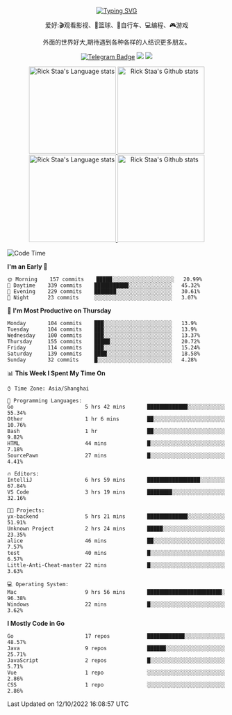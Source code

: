 <div align="center"> 

[![Typing SVG](https://readme-typing-svg.herokuapp.com?size=25&duration=2500&color=eeeeee&vCenter=true&width=200&height=40&lines=Hi+there+%F0%9F%91%8B%F0%9F%8F%BB;I'm+DanBai)](https://git.io/typing-svg)

爱好:🎬观看影视、🏀篮球、🚴自行车、💻编程、🎮游戏

外面的世界好大,期待遇到各种各样的人结识更多朋友。

[![Telegram Badge](https://img.shields.io/badge/-Telegram-blue?style=flat&logo=Telegram&logoColor=white)](https://t.me/danbai9420) 
[![](https://img.shields.io/badge/-Blog-brightgreen?style=flat&logo=Blogger&logoColor=white)](https://p00q.cn)
[![](https://img.shields.io/badge/-Email-red?style=flat&logo=Mail.Ru&logoColor=white)](mailto:danbai@88.com)
</div>

<!-- Light Mode -->
<div align="center"> 
<a href="https://github.com/anuraghazra/github-readme-stats#gh-light-mode-only">
<img height=200 src="https://github-readme-stats-git-master-rstaa-rickstaa.vercel.app/api/top-langs/?username=danbai225&layout=compact&langs_count=10&hide_border=1&role=OWNER,COLLABORATOR#gh-light-mode-only" alt="Rick Staa's Language stats" />
</a>
<a href="https://github.com/anuraghazra/github-readme-stats#gh-light-mode-only">
<img height=200 src="https://github-readme-stats-git-master-rstaa-rickstaa.vercel.app/api?username=danbai225&show_icons=true&count_private=true&line_height=28&hide_border=1&include_all_commits=true&card_width=450&role=OWNER,COLLABORATOR&exclude_repo=github-readme-stats#gh-light-mode-only" alt="Rick Staa's Github stats" />
</a>
</div>

<!-- Dark Mode -->
<div align="center"> 
<a href="https://github.com/anuraghazra/github-readme-stats#gh-dark-mode-only">
<img height=200 src="https://github-readme-stats-git-master-rstaa-rickstaa.vercel.app/api/top-langs/?username=danbai225&layout=compact&langs_count=10&hide_border=1&role=OWNER,COLLABORATOR&theme=github_dark#gh-dark-mode-only" alt="Rick Staa's Language stats" />
</a>
<a href="https://github.com/anuraghazra/github-readme-stats#gh-dark-mode-only">
<img height=200 src="https://github-readme-stats-git-master-rstaa-rickstaa.vercel.app/api?username=danbai225&show_icons=true&count_private=true&line_height=28&hide_border=1&include_all_commits=true&card_width=450&role=OWNER,COLLABORATOR&exclude_repo=github-readme-stats&theme=github_dark#gh-dark-mode-only" alt="Rick Staa's Github stats" />
</a>
</div>

<!--START_SECTION:waka-->
![Code Time](http://img.shields.io/badge/Code%20Time-90%20hrs%208%20mins-blue)

**I'm an Early 🐤** 

```text
🌞 Morning    157 commits    █████░░░░░░░░░░░░░░░░░░░░   20.99% 
🌆 Daytime    339 commits    ███████████░░░░░░░░░░░░░░   45.32% 
🌃 Evening    229 commits    ███████░░░░░░░░░░░░░░░░░░   30.61% 
🌙 Night      23 commits     ░░░░░░░░░░░░░░░░░░░░░░░░░   3.07%

```
📅 **I'm Most Productive on Thursday** 

```text
Monday       104 commits    ███░░░░░░░░░░░░░░░░░░░░░░   13.9% 
Tuesday      104 commits    ███░░░░░░░░░░░░░░░░░░░░░░   13.9% 
Wednesday    100 commits    ███░░░░░░░░░░░░░░░░░░░░░░   13.37% 
Thursday     155 commits    █████░░░░░░░░░░░░░░░░░░░░   20.72% 
Friday       114 commits    ███░░░░░░░░░░░░░░░░░░░░░░   15.24% 
Saturday     139 commits    ████░░░░░░░░░░░░░░░░░░░░░   18.58% 
Sunday       32 commits     █░░░░░░░░░░░░░░░░░░░░░░░░   4.28%

```


📊 **This Week I Spent My Time On** 

```text
⌚︎ Time Zone: Asia/Shanghai

💬 Programming Languages: 
Go                       5 hrs 42 mins       █████████████░░░░░░░░░░░░   55.34% 
Other                    1 hr 6 mins         ██░░░░░░░░░░░░░░░░░░░░░░░   10.76% 
Bash                     1 hr                ██░░░░░░░░░░░░░░░░░░░░░░░   9.82% 
HTML                     44 mins             █░░░░░░░░░░░░░░░░░░░░░░░░   7.18% 
SourcePawn               27 mins             █░░░░░░░░░░░░░░░░░░░░░░░░   4.41%

🔥 Editors: 
IntelliJ                 6 hrs 59 mins       █████████████████░░░░░░░░   67.84% 
VS Code                  3 hrs 19 mins       ████████░░░░░░░░░░░░░░░░░   32.16%

🐱‍💻 Projects: 
yx-backend               5 hrs 21 mins       █████████████░░░░░░░░░░░░   51.91% 
Unknown Project          2 hrs 24 mins       █████░░░░░░░░░░░░░░░░░░░░   23.35% 
alice                    46 mins             ██░░░░░░░░░░░░░░░░░░░░░░░   7.57% 
test                     40 mins             █░░░░░░░░░░░░░░░░░░░░░░░░   6.57% 
Little-Anti-Cheat-master 22 mins             █░░░░░░░░░░░░░░░░░░░░░░░░   3.63%

💻 Operating System: 
Mac                      9 hrs 56 mins       ████████████████████████░   96.38% 
Windows                  22 mins             █░░░░░░░░░░░░░░░░░░░░░░░░   3.62%

```

**I Mostly Code in Go** 

```text
Go                       17 repos            ████████████░░░░░░░░░░░░░   48.57% 
Java                     9 repos             ██████░░░░░░░░░░░░░░░░░░░   25.71% 
JavaScript               2 repos             █░░░░░░░░░░░░░░░░░░░░░░░░   5.71% 
Vue                      1 repo              ░░░░░░░░░░░░░░░░░░░░░░░░░   2.86% 
CSS                      1 repo              ░░░░░░░░░░░░░░░░░░░░░░░░░   2.86%

```



 Last Updated on 12/10/2022 16:08:57 UTC
<!--END_SECTION:waka-->
